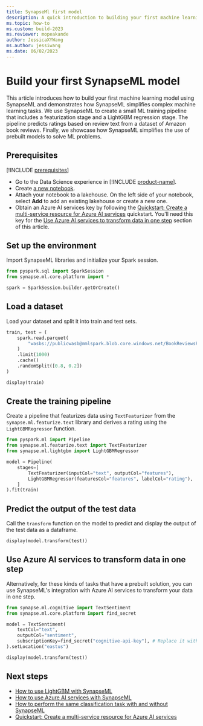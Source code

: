 ```yaml
---
title: SynapseMl first model
description: A quick introduction to building your first machine learning model with SynapseML.
ms.topic: how-to
ms.custom: build-2023
ms.reviewer: mopeakande
author: JessicaXYWang
ms.author: jessiwang
ms.date: 06/02/2023
---
```


# Build your first SynapseML model
This article introduces how to build your first machine learning model using SynapseML and demonstrates how SynapseML simplifies complex machine learning tasks. We use SynapseML to create a small ML training pipeline that includes a featurization stage and a LightGBM regression stage. The pipeline predicts ratings based on review text from a dataset of Amazon book reviews. Finally, we showcase how SynapseML simplifies the use of prebuilt models to solve ML problems.

## Prerequisites

[!INCLUDE [prerequisites](includes/prerequisites.md)]

* Go to the Data Science experience in [!INCLUDE [product-name](../includes/product-name.md)].
* Create [a new notebook](../data-engineering/how-to-use-notebook.md#create-notebooks).
* Attach your notebook to a lakehouse. On the left side of your notebook, select **Add** to add an existing lakehouse or create a new one.
* Obtain an Azure AI services key by following the [Quickstart: Create a multi-service resource for Azure AI services](/azure/ai-services/multi-service-resource) quickstart. You'll need this key for the [Use Azure AI services to transform data in one step](#use-azure-ai-services-to-transform-data-in-one-step) section of this article.

## Set up the environment
Import SynapseML libraries and initialize your Spark session.


```python
from pyspark.sql import SparkSession
from synapse.ml.core.platform import *

spark = SparkSession.builder.getOrCreate()
```

## Load a dataset
Load your dataset and split it into train and test sets.


```python
train, test = (
    spark.read.parquet(
        "wasbs://publicwasb@mmlspark.blob.core.windows.net/BookReviewsFromAmazon10K.parquet"
    )
    .limit(1000)
    .cache()
    .randomSplit([0.8, 0.2])
)

display(train)
```

## Create the training pipeline
Create a pipeline that featurizes data using `TextFeaturizer` from the `synapse.ml.featurize.text` library and derives a rating using the `LightGBMRegressor` function.


```python
from pyspark.ml import Pipeline
from synapse.ml.featurize.text import TextFeaturizer
from synapse.ml.lightgbm import LightGBMRegressor

model = Pipeline(
    stages=[
        TextFeaturizer(inputCol="text", outputCol="features"),
        LightGBMRegressor(featuresCol="features", labelCol="rating"),
    ]
).fit(train)
```

## Predict the output of the test data
Call the `transform` function on the model to predict and display the output of the test data as a dataframe.


```python
display(model.transform(test))
```

## Use Azure AI services to transform data in one step
Alternatively, for these kinds of tasks that have a prebuilt solution, you can use SynapseML's integration with Azure AI services to transform your data in one step.


```python
from synapse.ml.cognitive import TextSentiment
from synapse.ml.core.platform import find_secret

model = TextSentiment(
    textCol="text",
    outputCol="sentiment",
    subscriptionKey=find_secret("cognitive-api-key"), # Replace it with your cognitive service key, check prerequisites for more details
).setLocation("eastus")

display(model.transform(test))
```

## Next steps

- [How to use LightGBM with SynapseML](lightgbm-overview.md)
- [How to use Azure AI services with SynapseML](overview-cognitive-services.md)
- [How to perform the same classification task with and without SynapseML](classification-before-and-after-synapseml.md)
- [Quickstart: Create a multi-service resource for Azure AI services](/azure/ai-services/multi-service-resource)
